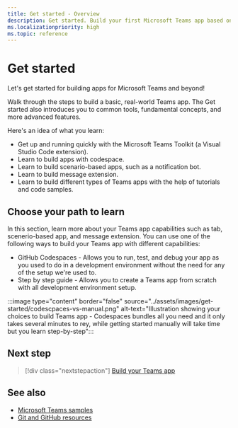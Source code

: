 ```yaml
---
title: Get started - Overview
description: Get started. Build your first Microsoft Teams app based on language (Node.js, C#, Java, and Python) and developement environment, understand app capabilities, SDKs.
ms.localizationpriority: high
ms.topic: reference
---
```

# Get started

Let's get started for building apps for Microsoft Teams and beyond!

Walk through the steps to build a basic, real-world Teams app. The Get started also introduces you to common tools, fundamental concepts, and more advanced features.

Here's an idea of what you learn:

* Get up and running quickly with the Microsoft Teams Toolkit (a Visual Studio Code extension).
* Learn to build apps with codespace.
* Learn to build scenario-based apps, such as a notification bot.
* Learn to build message extension.
* Learn to build different types of Teams apps with the help of tutorials and code samples.

## Choose your path to learn

In this section, learn more about your Teams app capabilities such as tab, scenerio-based app, and message extension. You can use one of the following ways to build your Teams app with different capabilities:

* GitHub Codespaces - Allows you to run, test, and debug your app as you used to do in a development environment without the need for any of the setup we're used to.
* Step by step guide - Allows you to create a Teams app from scratch with all development environment setup.

:::image type="content" border="false" source="../assets/images/get-started/codescpaces-vs-manual.png" alt-text="Illustration showing your choices to build Teams app - Codespaces bundles all you need and it only takes several minutes to rey, while getting started manually will take time but you learn step-by-step":::

<!--
## App capabilities and development tools

(Note: will be moved to choose what suits you)

Based on the capabilities you want for your app, choose an appropriate development tool set.

| App capabilities | Tabs | Bots | Message extensions |
|--------|-------------|--------|--------|
| **User interactions** | A full-screen embedded web experience. | A chat bot that converses with members. | Shortcuts for inserting external content into a conversation or taking action on messages. |
| **Recommended tools** | Microsoft Visual Studio Code with Teams Toolkit extension, or TeamsFx CLI if you prefer using CLI | Visual Studio Code with Teams Toolkit extension, or TeamsFx CLI | Visual Studio Code with Teams Toolkit extension, or TeamsFx CLI |
| **SDKs** | TeamsFx SDK for core libs and Teams JavaScript client library for UI functionalities | TeamsFx SDK and Bot Framework SDK | TeamsFx SDK and Bot Framework SDK |
| **Technology stacks or Languages** | Web technology in general, HTML, CSS, and JavaScript (incl. React). | Node.js, C#, Java, and Python. | Node.js, C#, Java, and Python. |

*You aren't limited to using these particular stacks!*

If you are already familiar with Yeoman workflow, you can use [YoTeams Yeoman Generator](https://github.com/pnp/generator-teams/blob/master/docs/docs/tutorials/build-your-first-microsoft-teams-app.md) to build your apps.

-->
## Next step

> [!div class="nextstepaction"]
> [Build your Teams app](know-your-teams-app.md)

## See also

* [Microsoft Teams samples](https://github.com/OfficeDev/Microsoft-Teams-Samples#microsoft-teams-samples)
* [Git and GitHub resources](/contribute/additional-resources)
